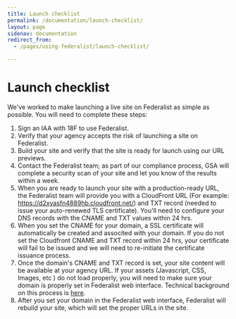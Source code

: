 ```yaml
---
title: Launch checklist
permalink: /documentation/launch-checklist/
layout: page
sidenav: documentation
redirect_from: 
  - /pages/using-federalist/launch-checklist/

---
```


# Launch checklist

We've worked to make launching a live site on Federalist as simple as possible. You will need to complete these steps:

1. Sign an IAA with 18F to use Federalist.
2. Verify that your agency accepts the risk of launching a site on Federalist.
3. Build your site and verify that the site is ready for launch using our URL previews.
4. Contact the Federalist team; as part of our compliance process, GSA will complete a security scan of your site and let you know of the results within a week.
5. When you are ready to launch your site with a production-ready URL, the Federalist team will provide you with a CloudFront URL (For example: https://d2xyasfn4889hb.cloudfront.net/) and TXT record (needed to issue your auto-renewed TLS certificate). You'll need to configure your DNS records with the CNAME and TXT values within 24 hrs. 
6. When you set the CNAME for your domain, a SSL certificate will automatically be created and associted with your domain. If you do not set the Cloudfront CNAME and TXT record within 24 hrs, your certificate will fail to be issued and we will need to re-initiate the certificate issuance process.
6. Once the domain's CNAME and TXT record is set, your site content will be available at your agency URL. If your assets (Javascript, CSS, Images, etc ) do not load properly, you will need to make sure your domain is properly set in Federalist web interface. Technical background on this process is [here]({{site.baseurl}}/documentation/custom-urls/).
7. After you set your domain in the Federalist web interface, Federalist will rebuild your site, which will set the proper URLs in the site.
